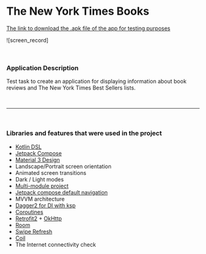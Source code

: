 # The New York Times Books

[The link to download the .apk file of the app for testing purposes]()

![screen_record]

<br>

### Application Description

Test task to create an application for displaying information about book reviews and The New York
Times Best Sellers lists.

<br>

---

<br>

### Libraries and features that were used in the project

- [Kotlin DSL](https://docs.gradle.org/current/userguide/kotlin_dsl.html)
- [Jetpack Compose](https://developer.android.com/jetpack/compose)
- [Material 3 Design](https://developer.android.com/jetpack/androidx/releases/compose-material3)
- Landscape/Portrait screen orientation
- Animated screen transitions
- Dark / Light modes
- [Multi-module project](https://developer.android.com/topic/modularization)
- [Jetpack compose default navigation](https://developer.android.com/jetpack/compose/navigation)
- MVVM architecture
- [Dagger2 for DI with ksp](https://dagger.dev/)
- [Coroutines](https://developer.android.com/kotlin/coroutines)
- [Retrofit2](https://square.github.io/retrofit/) + [OkHttp](https://square.github.io/okhttp/)
- [Room](https://developer.android.com/jetpack/androidx/releases/room)
- [Swipe Refresh](https://google.github.io/accompanist/swiperefresh/)
- [Coil](https://coil-kt.github.io/coil/)
- The Internet connectivity check
